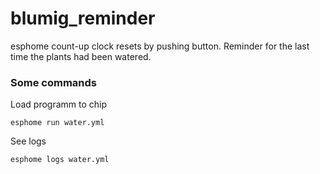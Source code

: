 # blumig_reminder
esphome count-up clock resets by pushing button. Reminder for the last time the
plants had been watered.

### Some commands

Load programm to chip

`esphome run water.yml`

See logs

`esphome logs water.yml`
